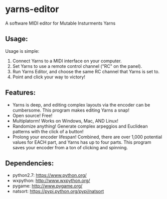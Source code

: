 # yarns-editor
A software MIDI editor for Mutable Insturments Yarns

## Usage:
Usage is simple:

1. Connect Yarns to a MIDI interface on your computer.
2. Set Yarns to use a remote control channel ("RC" on the panel).
3. Run Yarns Editor, and choose the same RC channel that Yarns is set to.
4. Point and click your way to victory! 

## Features:
* Yarns is deep, and editing complex layouts via the encoder can be cumbersome.  This program makes editing Yarns a snap!
* Open source! Free! 
* Multiplatorm! Works on Windows, Mac, AND Linux!
* Randomize anything! Generate complex arpeggios and Euclidean patterns with the click of a button!
* Prolong your encoder lifespan! Combined, there are over 1,000 potential values for EACH part, and Yarns has up to four parts. This program saves your encoder from a ton of clicking and spinning.

## Dependencies:
* python2.7: https://www.python.org/
* wxpython: http://www.wxpython.org/
* pygame: http://www.pygame.org/
* natsort: https://pypi.python.org/pypi/natsort


